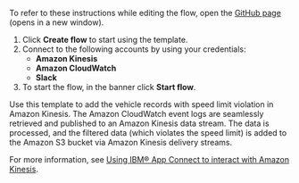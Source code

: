 To refer to these instructions while editing the flow, open the [GitHub page](https://github.com/ot4i/app-connect-templates/blob/master/resources/markdown/Filter%20records%20with%20speed%20limit%20violations%20and%20add%20these%20records%20to%20Amazon%20S3%20via%20the%20Amazon%20Kinesis%20delivery%20stream_instructions.md) (opens in a new window).

1. Click **Create flow** to start using the template.
2. Connect to the following accounts by using your credentials:
   - **Amazon Kinesis**
   - **Amazon CloudWatch**
   - **Slack**
3. To start the flow, in the banner click **Start flow**.

Use this template to add the vehicle records with speed limit violation in Amazon Kinesis. The Amazon CloudWatch event logs are seamlessly retrieved and published to an Amazon Kinesis data stream. The data is processed, and the filtered data (which violates the speed limit) is added to the Amazon S3 bucket via Amazon Kinesis delivery streams.

For more information, see [Using IBM® App Connect to interact with Amazon Kinesis](https://community.ibm.com/community/user/integration/blogs/shamini-arumugam1/2023/03/18/using-ibm-app-connect-to-interact-w-amazonkinesis).
